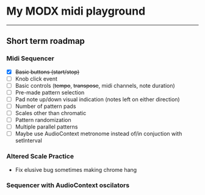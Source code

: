 # My MODX midi playground

---

## Short term roadmap

### Midi Sequencer

- [x] ~~Basic buttons (start/stop)~~
- [ ] Knob click event
- [ ] Basic controls (~~tempo~~, ~~transpose~~, midi channels, note duration)
- [ ] Pre-made pattern selection
- [ ] Pad note up/down visual indication (notes left on either direction)
- [ ] Number of pattern pads
- [ ] Scales other than chromatic
- [ ] Pattern randomization
- [ ] Multiple parallel patterns
- [ ] Maybe use AudioContext metronome instead of/in conjuction with setInterval

### Altered Scale Practice

- Fix elusive bug sometimes making chrome hang

### Sequencer with AudioContext oscilators
